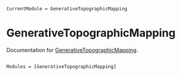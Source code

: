 ```@meta
CurrentModule = GenerativeTopographicMapping
```

# GenerativeTopographicMapping

Documentation for [GenerativeTopographicMapping](https://github.com/john-waczak/GenerativeTopographicMapping.jl).

```@index
```

```@autodocs
Modules = [GenerativeTopographicMapping]
```
